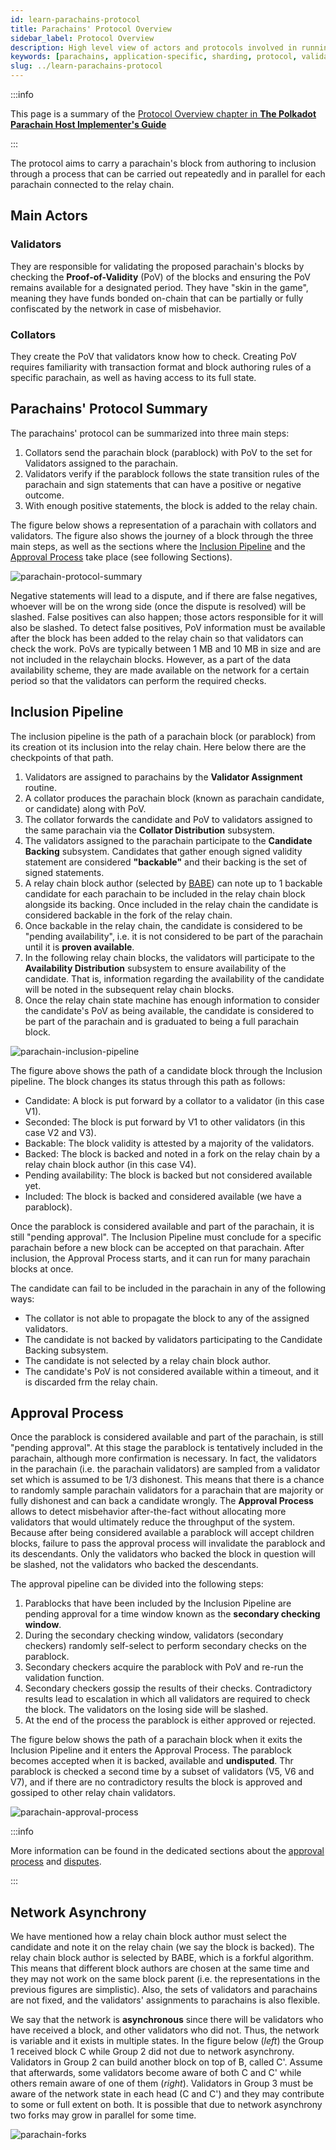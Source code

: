 ```yaml
---
id: learn-parachains-protocol
title: Parachains' Protocol Overview
sidebar_label: Protocol Overview
description: High level view of actors and protocols involved in running parachains on Polkadot.
keywords: [parachains, application-specific, sharding, protocol, validator, collator, nominator]
slug: ../learn-parachains-protocol
---
```


:::info

This page is a summary of the [Protocol Overview chapter in **The Polkadot Parachain Host Implementer's Guide**](https://paritytech.github.io/polkadot/book/protocol-overview.html)

:::

The protocol aims to carry a parachain's block from authoring to inclusion through a process that can be carried out repeatedly and in parallel for each parachain connected to the relay chain.

## Main Actors

### Validators

They are responsible for validating the proposed parachain's blocks by checking the **Proof-of-Validity** (PoV) of the blocks and ensuring the PoV remains available for a designated period. They have "skin in the game", meaning they have funds bonded on-chain that can be partially or fully confiscated by the network in case of misbehavior.

### Collators

They create the PoV that validators know how to check. Creating PoV requires familiarity with transaction format and block authoring rules of a specific parachain, as well as having access to its full state.


## Parachains' Protocol Summary

The parachains' protocol can be summarized into three main steps:

1. Collators send the parachain block (parablock) with PoV to the set for Validators assigned to the parachain.
2. Validators verify if the parablock follows the state transition rules of the parachain and sign statements that can have a positive or negative outcome.
3. With enough positive statements, the block is added to the relay chain.

The figure below shows a representation of a parachain with collators and validators. The figure also shows the journey of a block through the three main steps, as well as the sections where the [Inclusion Pipeline](#inclusion-pipeline) and the [Approval Process](#approval-process) take place (see following Sections).

![parachain-protocol-summary](../assets/parachain-protocol-summary.png)

Negative statements will lead to a dispute, and if there are false negatives, whoever will be on the wrong side (once the dispute is resolved) will be slashed. False positives can also happen; those actors responsible for it will also be slashed. To detect false positives, PoV information must be available after the block has been added to the relay chain so that validators can check the work. PoVs are typically between 1 MB and 10 MB in size and are not included in the relaychain blocks. However, as a part of the data availability scheme, they are made available on the network for a certain period so that the validators can perform the required checks.

## Inclusion Pipeline

The inclusion pipeline is the path of a parachain block (or parablock) from its creation ot its inclusion into the relay chain. Here below there are the checkpoints of that path.

1. Validators are assigned to parachains by the **Validator Assignment** routine.
2. A collator produces the parachain block (known as parachain candidate, or candidate) along with PoV.
3. The collator forwards the candidate and PoV to validators assigned to the same parachain via the **Collator Distribution** subsystem.
4. The validators assigned to the parachain participate to the **Candidate Backing** subsystem. Candidates that gather enough signed validity statement are considered **"backable"** and their backing is the set of signed statements.
5. A relay chain block author (selected by [BABE][]) can note up to 1 backable candidate for each parachain to be included in the relay chain block alongside its backing. Once included in the relay chain the candidate is considered backable in the fork of the relay chain.
6. Once backable in the relay chain, the candidate is considered to be "pending availability", i.e. it is not considered to be part of the parachain until it is **proven available**.
7. In the following relay chain blocks, the validators will participate to the **Availability Distribution** subsystem to ensure availability of the candidate. That is, information regarding the availability of the candidate will be noted in the subsequent relay chain blocks.
8. Once the relay chain state machine has enough information to consider the candidate's PoV as being available, the candidate is considered to be part of the parachain and is graduated to being a full parachain block.

![parachain-inclusion-pipeline](../assets/parachain-inclusion-pipeline.png)

The figure above shows the path of a candidate block through the Inclusion pipeline. The block changes its status through this path as follows:

- Candidate: A block is put forward by a collator to a validator (in this case V1).
- Seconded: The block is put forward by V1 to other validators (in this case V2 and V3).
- Backable: The block validity is attested by a majority of the validators.
- Backed: The block is backed and noted in a fork on the relay chain by a relay chain block author (in this case V4).
- Pending availability: The block is backed but not considered available yet.
- Included: The block is backed and considered available (we have a parablock).

Once the parablock is considered available and part of the parachain, it is still "pending approval". The Inclusion Pipeline must conclude for a specific parachain before a new block can be accepted on that parachain. After inclusion, the Approval Process starts, and it can run for many parachain blocks at once.

The candidate can fail to be included in the parachain in any of the following ways:
- The collator is not able to propagate the block to any of the assigned validators.
- The candidate is not backed by validators participating to the Candidate Backing subsystem.
- The candidate is not selected by a relay chain block author.
- The candidate's PoV is not considered available within a timeout, and it is discarded frm the relay chain.

## Approval Process

Once the parablock is considered available and part of the parachain, is still "pending approval". At this stage the parablock is tentatively included in the parachain, although more confirmation is necessary. In fact, the validators in the parachain (i.e. the parachain validators) are sampled from a validator set which is assumed to be 1/3 dishonest. This means that there is a chance to randomly sample parachain validators for a parachain that are majority or fully dishonest and can back a candidate wrongly. The **Approval Process** allows to detect misbehavior after-the-fact without allocating more validators that would ultimately reduce the throughput of the system. Because after being considered available a parablock will accept children blocks, failure to pass the approval process will invalidate the parablock and its descendants. Only the validators who backed the block in question will be slashed, not the validators who backed the descendants.

The approval pipeline can be divided into the following steps:
1. Parablocks that have been included by the Inclusion Pipeline are pending approval for a time window known as the **secondary checking window**.
2. During the secondary checking window, validators (secondary checkers) randomly self-select to perform secondary checks on the parablock.
3. Secondary checkers acquire the parablock with PoV and re-run the validation function.
4. Secondary checkers gossip the results of their checks. Contradictory results lead to escalation in which all validators are required to check the block. The validators on the losing side will be slashed.
5. At the end of the process the parablock is either approved or rejected.

The figure below shows the path of a parachain block when it exits the Inclusion Pipeline and it enters the Approval Process. The parablock becomes accepted when it is backed, available and **undisputed**. Thr parablock is checked a second time by a subset of validators (V5, V6 and V7), and if there are no contradictory results the block is approved and gossiped to other relay chain validators.

![parachain-approval-process](../assets/parachain-approval-process.png)

:::info

More information can be found in the dedicated sections about the [approval process](https://paritytech.github.io/polkadot/book/protocol-approval.html) and [disputes](https://paritytech.github.io/polkadot/book/protocol-disputes.html). 

:::

## Network Asynchrony

We have mentioned how a relay chain block author must select the candidate and note it on the relay chain (we say the block is backed). The relay chain block author is selected by BABE, which is a forkful algorithm. This means that different block authors are chosen at the same time and they may not work on the same block parent (i.e. the representations in the previous figures are simplistic). Also, the sets of validators and parachains are not fixed, and the validators' assignments to parachains is also flexible. 

We say that the network is **asynchronous** since there will be validators who have received a block, and other validators who did not. Thus, the network is variable and it exists in multiple states. In the figure below (*left*) the Group 1 received block C while Group 2 did not due to network asynchrony. Validators in Group 2 can build another block on top of B, called C'. Assume that afterwards, some validators become aware of both C and C' while others remain aware of one of them (*right*). Validators in Group 3 must be aware of the network state in each head (C and C') and they may contribute to some or full extent on both. It is possible that due to network asynchrony two forks may grow in parallel for some time.

![parachain-forks](../assets/parachain-forks.png)

[BABE]: ./learn-consensus.md#block-production-babe